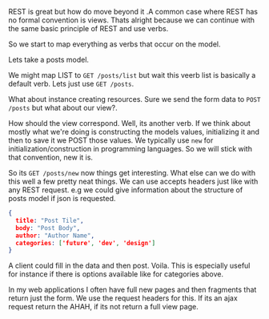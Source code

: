 REST is great but how do move beyond it .A common case where REST has no formal convention is views. Thats alright because we
can continue with the same basic principle of REST and use verbs.      

So we start to map everything as verbs that occur on the model.

Lets take a posts model.

We might map LIST to `GET /posts/list` but wait this veerb list is basically a default verb. 
Lets just use `GET /posts`.

What about instance creating resources. Sure we send the form data to `POST /posts` but what about our view?.

How should the view correspond. Well, its another verb. If we think about mostly what we're doing is constructing the models
values, initializing it and then to save it we POST those values. We typically use `new` for initialization/construction in
programming languages. So we will stick with that convention, new it is.   

So its `GET /posts/new` now things get interesting. What else can we do with this well a few pretty neat things. We can use
accepts headers just like with any REST request. e.g we could give information about the structure of posts model if json is requested.

```json
{
  title: "Post Tile",
  body: "Post Body",
  author: "Author Name",
  categories: ['future', 'dev', 'design']
}
````  

A client could fill in the data and then post. Voila. This is especially useful for instance if there is options available
like for categories above.

In my web applications I often have full new pages and then fragments that
return just the form. We use the request headers for this. If its an ajax request return the AHAH, if its not return a full
view page.  